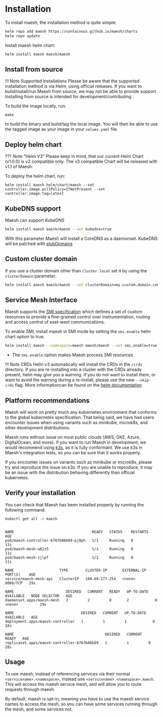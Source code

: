 # Installation

To install maesh, the installation method is quite simple:

```bash
helm repo add maesh https://containous.github.io/maesh/charts
helm repo update
```

Install maesh helm chart:

```bash
helm install maesh maesh/maesh
```

## Install from source

!!! Note Supported Installations
    Please be aware that the supported installation method is via Helm, using official releases.
    If you want to build/install/run Maesh from source, we may not be able to provide support.
    Installing from source is intended for development/contributing .

To build the image locally, run:

```shell
make
```

 to build the binary and build/tag the local image.
You will then be able to use the tagged image as your image in your `values.yaml` file.

## Deploy helm chart

??? Note "Helm V3"
    Please keep in mind, that our current Helm Chart (v1.0.0) is v2 compatible only. The v3 compatible Chart will be released with v1.1 of Maesh.

To deploy the helm chart, run:

```shell
helm install maesh helm/chart/maesh --set controller.image.pullPolicy=IfNotPresent --set controller.image.tag=latest
```

## KubeDNS support

Maesh can support KubeDNS

```bash
helm install maesh maesh/maesh --set kubedns=true
```

With this parameter Maesh will install a CoreDNS as a daemonset.
KubeDNS will be patched with [stubDomains](https://kubernetes.io/docs/tasks/administer-cluster/dns-custom-nameservers/#example-stub-domain)

## Custom cluster domain

If you use a cluster domain other than `cluster.local` set it by using the `clusterDomain` parameter:

```bash
helm install maesh maesh/maesh --set clusterDomain=my.custom.domain.com
```

## Service Mesh Interface

Maesh supports the [SMI specification](https://smi-spec.io/) which defines a set of custom resources
to provide a fine-grained control over instrumentation, routing and access control of east-west communications.

To enable SMI, install maesh in SMI mode by setting the `smi.enable` helm chart option to true.

```bash
helm install maesh --namespace=maesh maesh/maesh --set smi.enable=true`
```

- The `smi.enable` option makes Maesh process SMI resources.

!!! Note CRDs
    Helm v3 automatically will install the CRDs in the `/crds` directory.
    If you are re-installing into a cluster with the CRDs already present, helm may give you a warning.
    If you do not want to install them, or want to avoid the warning during a re-install,
    please use the new `--skip-crds` flag.
    More informationcan be found on the [helm documentation](https://helm.sh/docs/topics/chart_best_practices/custom_resource_definitions/#method-1-let-helm-do-it-for-you)

## Platform recommendations

Maesh will work on pretty much any kubernetes environment that conforms to the global kubernetes specification.
That being said, we have had users encounter issues when using variants such as minikube, microk8s,
and other development distributions.

Maesh runs without issue on most public clouds (AWS, GKE, Azure, DigitalOcean, and more).
If you want to run Maesh in development, we would recommend using [k3s](https://k3s.io/), as it is fully conformant.
We use k3s in Maesh's integration tests, so you can be sure that it works properly.

If you encounter issues on variants such as minikube or microk8s, please try and reproduce the issue on k3s.
If you are unable to reproduce, it may be an issue with the distribution behaving differently than official kubernetes.

## Verify your installation

You can check that Maesh has been installed properly by running the following command:

```bash tab="Command"
kubectl get all -n maesh
```

```text tab="Expected Output"

NAME                                    READY   STATUS    RESTARTS   AGE
pod/maesh-controller-676fb86b89-pj8ph   1/1     Running   0          11s
pod/maesh-mesh-w62z5                    1/1     Running   0          11s
pod/maesh-mesh-zjlpf                    1/1     Running   0          11s

NAME                     TYPE        CLUSTER-IP       EXTERNAL-IP   PORT(S)    AGE
service/maesh-mesh-api   ClusterIP   100.69.177.254   <none>        8080/TCP   29s

NAME                        DESIRED   CURRENT   READY   UP-TO-DATE   AVAILABLE   NODE SELECTOR   AGE
daemonset.apps/maesh-mesh   2         2         0       2            0           <none>          29s

NAME                               DESIRED   CURRENT   UP-TO-DATE   AVAILABLE   AGE
deployment.apps/maesh-controller   1         1         1            0           28s

NAME                                          DESIRED   CURRENT   READY   AGE
replicaset.apps/maesh-controller-676fb86b89   1         1         0       28s
```

## Usage

To use maesh, instead of referencing services via their normal `<servicename>.<namespace>`, instead use `<servicename>.<namespace>.maesh`.
This will access the maesh service mesh, and will allow you to route requests through maesh.

By default, maesh is opt-in, meaning you have to use the maesh service names to access the mesh, so you can have some services running through the mesh, and some services not.
